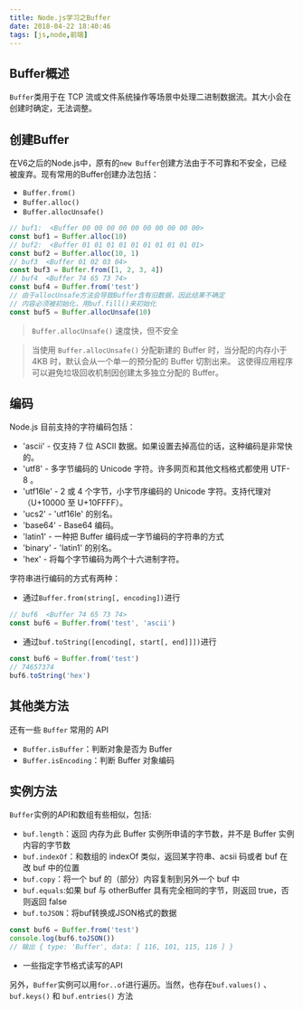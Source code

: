 ```yaml
---
title: Node.js学习之Buffer
date: 2018-04-22 18:40:46
tags: [js,node,前端]
---
```

## Buffer概述
`Buffer`类用于在 TCP 流或文件系统操作等场景中处理二进制数据流。其大小会在创建时确定，无法调整。

## 创建Buffer
在V6之后的Node.js中，原有的`new Buffer`创建方法由于不可靠和不安全，已经被废弃。现有常用的Buffer创建办法包括：

* `Buffer.from()`
* `Buffer.alloc()`
* `Buffer.allocUnsafe()` 

```javascript
// buf1:  <Buffer 00 00 00 00 00 00 00 00 00 00>
const buf1 = Buffer.alloc(10)
// buf2:  <Buffer 01 01 01 01 01 01 01 01 01 01>
const buf2 = Buffer.alloc(10, 1)
// buf3  <Buffer 01 02 03 04>
const buf3 = Buffer.from([1, 2, 3, 4])
// buf4  <Buffer 74 65 73 74>
const buf4 = Buffer.from('test')
// 由于allocUnsafe方法会导致Buffer含有旧数据，因此结果不确定
// 内容必须被初始化，用buf.fill()来初始化
const buf5 = Buffer.allocUnsafe(10)
```
> `Buffer.allocUnsafe()` 速度快，但不安全

> 当使用 `Buffer.allocUnsafe()` 分配新建的 Buffer 时，当分配的内存小于 4KB 时，默认会从一个单一的预分配的 Buffer 切割出来。 这使得应用程序可以避免垃圾回收机制因创建太多独立分配的 Buffer。


## 编码
Node.js 目前支持的字符编码包括：
* 'ascii' - 仅支持 7 位 ASCII 数据。如果设置去掉高位的话，这种编码是非常快的。
* 'utf8' - 多字节编码的 Unicode 字符。许多网页和其他文档格式都使用 UTF-8 。
* 'utf16le' - 2 或 4 个字节，小字节序编码的 Unicode 字符。支持代理对（U+10000 至 U+10FFFF）。
* 'ucs2' - 'utf16le' 的别名。
* 'base64' - Base64 编码。
* 'latin1' - 一种把 Buffer 编码成一字节编码的字符串的方式
* 'binary' - 'latin1' 的别名。
* 'hex' - 将每个字节编码为两个十六进制字符。

字符串进行编码的方式有两种：
* 通过`Buffer.from(string[, encoding])`进行
```javascript
// buf6  <Buffer 74 65 73 74>
const buf6 = Buffer.from('test', 'ascii')
```
* 通过`buf.toString([encoding[, start[, end]]])`进行
```javascript
const buf6 = Buffer.from('test')
// 74657374
buf6.toString('hex')
```
## 其他类方法
还有一些 `Buffer` 常用的 API
* `Buffer.isBuffer`：判断对象是否为 Buffer
* `Buffer.isEncoding`：判断 Buffer 对象编码

## 实例方法
`Buffer`实例的API和数组有些相似，包括:
* `buf.length`：返回 内存为此 Buffer 实例所申请的字节数，并不是 Buffer 实例内容的字节数
* `buf.indexOf`：和数组的 indexOf 类似，返回某字符串、acsii 码或者 buf 在改 buf 中的位置
* `buf.copy`：将一个 buf 的（部分）内容复制到另外一个 buf 中
* `buf.equals`:如果 buf 与 otherBuffer 具有完全相同的字节，则返回 true，否则返回 false
* `buf.toJSON`：将buf转换成JSON格式的数据
```javascript
const buf6 = Buffer.from('test')
console.log(buf6.toJSON())
// 输出 { type: 'Buffer', data: [ 116, 101, 115, 116 ] }
```
* 一些指定字节格式读写的API

另外，`Buffer`实例可以用`for..of`进行遍历。当然，也存在`buf.values()` 、`buf.keys()` 和 `buf.entries()` 方法